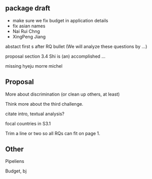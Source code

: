 ## package draft
- make sure we fix budget in application details
- fix asian names
- Nai Rui Chng 
- XingPeng Jiang

abstact first s after RQ bullet (We will analyze these questions by ...)

proposal section 3.4
Shi is (an) accomplished ... 

missing
hyeju
morre
michel


## Proposal

More about discrimination (or clean up others, at least)

Think more about the third challenge.

citate intro, textual analysis?

focal countries in S3.1

Trim a line or two so all RQs can fit on page 1.

## Other

Pipeliens

Budget, bj
